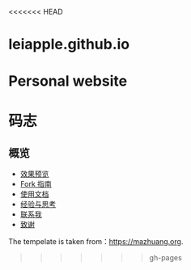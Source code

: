 <<<<<<< HEAD
# leiapple.github.io
Personal website
=======
# 码志



## 概览

<!-- vim-markdown-toc GFM -->

* [效果预览](#效果预览)
* [Fork 指南](#fork-指南)
* [使用文档](#使用文档)
* [经验与思考](#经验与思考)
* [联系我](#联系我)
* [致谢](#致谢)

<!-- vim-markdown-toc -->
The tempelate is taken from：<https://mazhuang.org>.
>>>>>>> gh-pages
